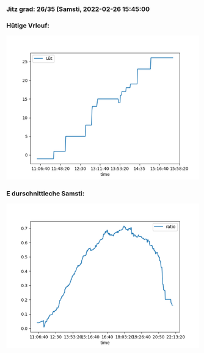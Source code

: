 ### Jitz grad: 26/35 (Samsti, 2022-02-26 15:45:00

### Hütige Vrlouf:
![Graph](Today.png)

### E durschnittleche Samsti:
![Graph](Samsti.png)